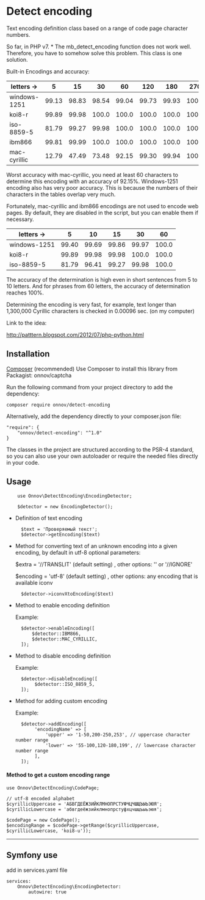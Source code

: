# Detect encoding

Text encoding definition class based on a range of code page character numbers.

So far, in PHP v7. * The mb_detect_encoding function does not work well.
Therefore, you have to somehow solve this problem.
This class is one solution.


Built-in Encodings and accuracy:

letters ->   | 5     | 15    | 30    | 60    | 120   | 180   | 270
---          |   --- |  ---  | ---   |---    |---    |---    |---
windows-1251 | 99.13 | 98.83 | 98.54 | 99.04 | 99.73 | 99.93 | 100.0
koi8-r       | 99.89 | 99.98 | 100.0 | 100.0 | 100.0 | 100.0 | 100.0
iso-8859-5   | 81.79 | 99.27 | 99.98 | 100.0 | 100.0 | 100.0 | 100.0
ibm866       | 99.81 | 99.99 | 100.0 | 100.0 | 100.0 | 100.0 | 100.0
mac-cyrillic | 12.79 | 47.49 | 73.48 | 92.15 | 99.30 | 99.94 | 100.0 

Worst accuracy with mac-cyrillic, you need at least 60 characters to determine this encoding with an accuracy of 92.15%. Windows-1251 encoding also has very poor accuracy. This is because the numbers of their characters in the tables overlap very much.

Fortunately, mac-cyrillic and ibm866 encodings are not used to encode web pages. By default, they are disabled in the script, but you can enable them if necessary.


letters ->       | 5     | 10    | 15    | 30    | 60    |
---              |   --- |  ---  | ---   |---    |---    |
windows-1251     | 99.40 | 99.69 | 99.86 | 99.97 | 100.0 |
koi8-r           | 99.89 | 99.98 | 99.98 | 100.0 | 100.0 |
iso-8859-5       | 81.79 | 96.41 | 99.27 | 99.98 | 100.0 |

The accuracy of the determination is high even in short sentences from 5 to 10 letters. And for phrases from 60 letters, the accuracy of determination reaches 100%.


Determining the encoding is very fast, for example, text longer than 1,300,000 Cyrillic characters is checked in 0.00096 sec. (on my computer)


Link to the idea:

http://patttern.blogspot.com/2012/07/php-python.html


## Installation

[Composer](https://getcomposer.org) (recommended)
Use Composer to install this library from Packagist: onnov/captcha

Run the following command from your project directory to add the dependency:

    composer require onnov/detect-encoding


Alternatively, add the dependency directly to your composer.json file:

    "require": {
        "onnov/detect-encoding": "^1.0"
    }

The classes in the project are structured according to the PSR-4 standard, so you can also use your own autoloader or require the needed files directly in your code.


## Usage

        use Onnov\DetectEncoding\EncodingDetector;
        
        $detector = new EncodingDetector();


* Definition of text encoding

        $text = 'Проверяемый текст';
        $detector->getEncoding($text)


* Method for converting text of an unknown encoding into a given encoding, by default in utf-8
  optional parameters:
  
  $extra = '//TRANSLIT' (default setting) , other options: '' or '//IGNORE'
  
  $encoding = 'utf-8' (default setting) , other options: any encoding that is available iconv

        $detector->iconvXtoEncoding($text)

* Method to enable encoding definition

  Example:
  
        $detector->enableEncoding([
            $detector::IBM866,
            $detector::MAC_CYRILLIC,
        ]);

* Method to disable encoding definition

  Example:
  
        $detector->disableEncoding([
             $detector::ISO_8859_5,
        ]);

* Method for adding custom encoding

  Example:
  
        $detector->addEncoding([
             'encodingName' => [
                 'upper' => '1-50,200-250,253', // uppercase character number range
                 'lower' => '55-100,120-180,199', // lowercase character number range
             ],
        ]);

#### Method to get a custom encoding range

    use Onnov\DetectEncoding\CodePage;
    
    // utf-8 encoded alphabet
    $cyrillicUppercase = 'АБВГДЕЁЖЗИЙКЛМНОПРСТУФЧЦЧШЩЪЫЬЭЮЯ';
    $cyrillicLowercase = 'абвгдеёжзийклмнопрстуфхцчшщъыьэюя';
    
    $codePage = new CodePage();
    $encodingRange = $codePage->getRange($cyrillicUppercase, $cyrillicLowercase, 'koi8-u'));

---
## Symfony use
add in services.yaml file

    services:
        Onnov\DetectEncoding\EncodingDetector:
            autowire: true
            

